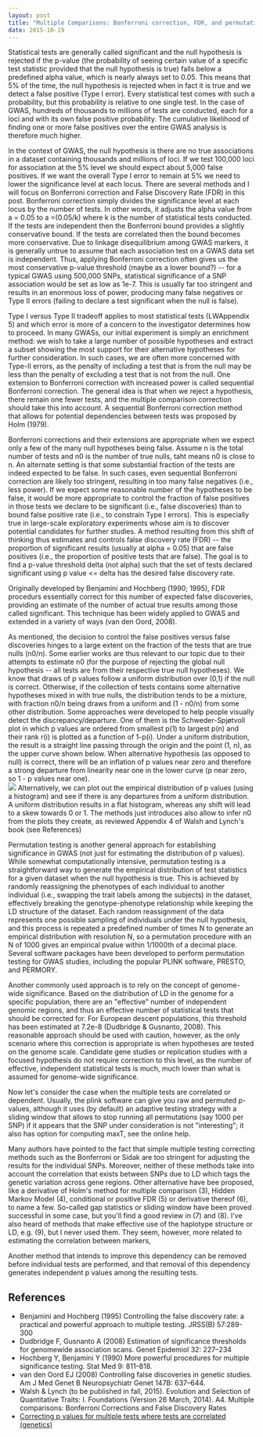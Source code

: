 ```yaml
---
layout: post
title: "Multiple Comparisons: Bonferroni correction, FDR, and permutation testing"
date: 2015-10-19
---
```

Statistical tests are generally called significant and the null hypothesis is rejected if the p-value (the probability of seeing certain value of a specific test statistic provided that the null hypothesis is true) falls below a predefined alpha value, which is nearly always set to 0.05. This means that 5% of the time, the null hypothesis is rejected when in fact it is true and we detect a false positive (Type I error). Every statistical test comes with such a probability, but this probability is relative to one single test. In the case of GWAS, hundreds of thousands to millions of tests are conducted, each for a loci and with its own false positive probability. The cumulative likelihood of finding one or more false positives over the entire GWAS analysis is therefore much higher.

In the context of GWAS, the null hypothesis is there are no true associations in a dataset containing thousands and millions of loci. If we test 100,000 loci for association at the 5% level we should expect about 5,000 false positives. If we want the overall Type I error to remain at 5% we need to lower the significance level at each locus. There are several methods and I will focus on Bonferroni correction and False Discovery Rate (FDR) in this post. Bonferroni correction simply divides the significance level at each locus by the number of tests. In other words, it adjusts the alpha value from a = 0.05 to a =(0.05/k) where k is the number of statistical tests conducted. If the tests are independent then the Bonferroni bound provides a slightly conservative bound. If the tests are correlated then the bound becomes more conservative. Due to linkage disequilibrium among GWAS markers, it is generally untrue to assume that each association test on a GWAS data set is independent. Thus, applying Bonferroni correction often gives us the most conservative p-value threshold (maybe as a lower bound?) -- for a typical GWAS using 500,000 SNPs, statistical significance of a SNP association would be set as low as 1e-7. This is usually far too stringent and results in an enormous loss of power, producing many false negatives or Type II errors (failing to declare a test significant when the null is false).

Type I versus Type II tradeoff applies to most statistical tests (LWAppendix 5) and which error is more of a concern to the investigator determines how to proceed. In many GWASs, our initial experiment is simply an enrichment method: we wish to take a large number of possible hypotheses and extract a subset showing the most support for their alternative hypotheses for further consideration. In such cases, we are often more concerned with Type-II errors, as the penalty of including a test that is from the null may be less than the penalty of excluding a test that is not from the null. One extension to Bonferroni correction with increased power is called sequential Bonferroni correction. The general idea is that when we reject a hypothesis, there remain one fewer tests, and the multiple comparison correction should take this into account. A sequential Bonferroni correction method that allows for potential dependencies between tests was proposed by Holm (1979).

Bonferroni corrections and their extensions are appropriate when we expect only a few of the many null hypotheses being false. Assume n is the total number of tests and n0 is the number of true nulls, taht means n0 is close to n. An alternate setting is that some substantial fraction of the tests are indeed expected to be false. In such cases, even sequential Bonferroni correction are likely too stringent, resulting in too many false negatives (i.e., less power). If we expect some reasonable number of the hypotheses to be false, it would be more appropriate to control the fraction of false positives in those tests we declare to be significant (i.e., false discoveries) than to bound false positive rate (i.e., to constrain Type I errors). This is especially true in large-scale exploratory experiments whose aim is to discover potential candidates for further studies. A method resulting from this shift of thinking thus estimates and controls false discovery rate (FDR) -- the proportion of significant results (usually at alpha = 0.05) that are false positives (i.e., the proportion of positive tests that are false). The goal is to find a p-value threshold delta (not alpha) such that the set of tests declared significant using p value <= delta has the desired false discovery rate.

Originally developed by Benjamini and Hochberg (1990; 1995), FDR procedurs essentially correct for this number of expected false discoveries, providing an estimate of the number of actual true results among those called significant. This technique has been widely applied to GWAS and extended in a variety of ways (van den Oord, 2008). 

As mentioned, the decision to control the false positives versus false discoveries hinges to a large extent on the fraction of the tests that are true nulls (n0/n). Some earlier works are thus relevant to our topic due to their attempts to estimate n0 (for the purpose of rejecting the global null hypothesis -- all tests are from their respective true null hypotheses). We know that draws of p values follow a uniform distribution over (0,1) if the null is correct. Otherwise, if the collection of tests contains some alternative hypotheses mixed in with true nulls, the distribution tends to be a mixture, with fraction n0/n being draws from a uniform and (1 - n0/n) from some other distribution. Some approaches were developed to help people visually detect the discrepancy/departure. One of them is the Schweder-Spjøtvoll plot in which p values are ordered from smallest p(1) to largest p(n) and their rank r(i) is plotted as a function of 1-p(i). Under a uniform distribution, the result is a straight line passing through the origin and the point (1, n), as the upper curve shown below. When alternative hypothesis (as opposed to null) is correct, there will be an inflation of p values near zero and therefore a strong departure from linearity near one in the lower curve (p near zero, so 1 - p values near one).<br/>
<img src="https://cloud.githubusercontent.com/assets/5496192/10640021/e83543e6-77e0-11e5-8eb3-420e8e21d7c0.PNG" />
Alternatively, we can plot out the empirical distribution of p values (using a histogram) and see if there is any departures from a uniform distribution. A uniform distribution results in a flat histogram, whereas any shift will lead to a skew towards 0 or 1. The methods just introduces also allow to infer n0 from the plots they create, as reviewed Appendix 4 of Walsh and Lynch's book (see References)

Permutation testing is another general approach for establishing significance in GWAS (not just for estimating the distribution of p values). While somewhat computationally intensive, permutation testing is a straightforward way to generate the empirical distribution of test statistics for a given dataset when the null hypothesis is true. This is achieved by randomly reassigning the phenotypes of each individual to another individual (i.e., swapping the trait labels among the subjects) in the dataset, effectively breaking the genotype-phenotype relationship while keeping the LD structure of the dataset. Each random reassignment of the data represents one possible sampling of individuals under the null hypothesis, and this process is repeated a predefined number of times N to generate an empirical distribution with resolution N, so a permutation procedure with an N of 1000 gives an empirical pvalue within 1/1000th of a decimal place. Several software packages have been developed to perform permutation testing for GWAS studies, including the popular PLINK software, PRESTO, and PERMORY.

Another commonly used approach is to rely on the concept of genome-wide significance. Based on the distribution of LD in the genome for a specific population, there are an "effective" number of independent genomic regions, and thus an effective number of statistical tests that should be corrected for. For European descent populations, this threshold has been estimated at 7.2e-8 (Dudbridge & Gusnanto, 2008). This reasonable approach should be used with caution, however, as the only scenario where this correction is appropriate is when hypotheses are tested on the genome scale. Candidate gene studies or replication studies with a focused hypothesis do not require correction to this level, as the number of effective, independent statistical tests is much, much lower than what is assumed for genome-wide significance.

Now let's consider the case when the multiple tests are correlated or dependent. 
Usually, the plink software can give you raw and permuted p-values, although it uses (by default) an adaptive testing strategy with a sliding window that allows to stop running all permutations (say 1000 per SNP) if it appears that the SNP under consideration is not "interesting"; it also has option for computing maxT, see the online help.

Many authors have pointed to the fact that simple multiple testing correcting methods such as the Bonferroni or Sidak are too stringent for adjusting the results for the individual SNPs. Moreover, neither of these methods take into account the correlation that exists between SNPs due to LD which tags the genetic variation across gene regions. Other alternative have bee proposed, like a derivative of Holm's method for multiple comparison (3), Hidden Markov Model (4), conditional or positive FDR (5) or derivative thereof (6), to name a few. So-called gap statistics or sliding window have been proved successful in some case, but you'll find a good review in (7) and (8). I've also heard of methods that make effective use of the haplotype structure or LD, e.g. (9), but I never used them. They seem, however, more related to estimating the correlation between markers, 

Another method that intends to improve this dependency can be removed before individual tests are performed, and that removal of this dependency generates independent p values among the resulting tests.

<h2>References</h2>
<ul>
<li>Benjamini and Hochberg (1995) Controlling the false discovery rate: a practical and powerful approach to multiple testing. JRSS(B) 57:289-300</li>
<li>Dudbridge F, Gusnanto A (2008) Estimation of significance thresholds for genomewide association scans. Genet Epidemiol 32: 227–234</li>
<li>Hochberg Y, Benjamini Y (1990) More powerful procedures for multiple significance testing. Stat Med 9: 811–818.</li>
<li>van den Oord EJ (2008) Controlling false discoveries in genetic studies. Am J Med Genet B Neuropsychiatr Genet 147B: 637–644.</li>
<li>Walsh & Lynch (to be published in fall, 2015). Evolution and Selection of Quantitative Traits: I. Foundations (Version 26 March, 2014). A4. Multiple comparisons: Bonferroni Corrections and False Discovery Rates</li>
<li><a href="http://stats.stackexchange.com/questions/2819/correcting-p-values-for-multiple-tests-where-tests-are-correlated-genetics">Correcting p values for multiple tests where tests are correlated (genetics)</a></li>
</ul>
